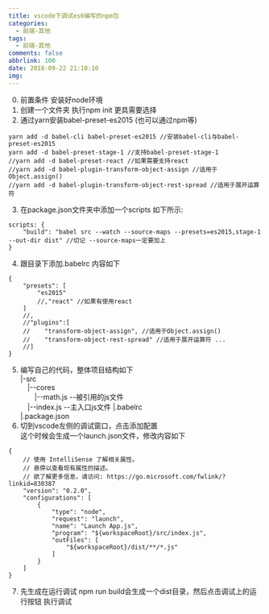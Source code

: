 ```yaml
---
title: vscode下调试es6编写的npm包
categories:
  - 前端-其他
tags:
  - 前端-其他
comments: false
abbrlink: 100
date: 2018-09-22 21:10:10
img:
---
```


0. 前置条件 安装好node环境
1. 创建一个文件夹  执行npm init 更具需要选择
2. 通过yarn安装babel-preset-es2015 (也可以通过npm等)
```
yarn add -d babel-cli babel-preset-es2015 //安装babel-cli与babel-preset-es2015
yarn add -d babel-preset-stage-1 //支持babel-preset-stage-1
//yarn add -d babel-preset-react //如果需要支持react
//yarn add -d babel-plugin-transform-object-assign //适用于Object.assign()
//yarn add -d babel-plugin-transform-object-rest-spread //适用于展开运算符
```
3. 在package.json文件夹中添加一个scripts 如下所示:
```
scripts: {
    "build": "babel src --watch --source-maps --presets=es2015,stage-1 --out-dir dist" //切记 --source-maps一定要加上
}
```
4. 跟目录下添加.babelrc 内容如下
```
{
    "presets": [
        "es2015"
        //,"react" //如果有使用react
    ]
    //,
    //"plugins":[
    //    "transform-object-assign", //适用于Object.assign()
    //    "transform-object-rest-spread" //适用于展开运算符 ...
    //]
}
```
5. 编写自己的代码，整体项目结构如下  
|-src  
&emsp;|--cores  
&emsp;&emsp;|--math.js  --被引用的js文件  
&emsp;|--index.js   --主入口js文件 
|.babelrc  
|.package.json  
6. 切到vscode左侧的调试窗口，点击添加配置  
这个时候会生成一个launch.json文件，修改内容如下
```
{
    // 使用 IntelliSense 了解相关属性。 
    // 悬停以查看现有属性的描述。
    // 欲了解更多信息，请访问: https://go.microsoft.com/fwlink/?linkid=830387
    "version": "0.2.0",
    "configurations": [
        {
            "type": "node",
            "request": "launch",
            "name": "Launch App.js",
            "program": "${workspaceRoot}/src/index.js",
            "outFiles": [
                "${workspaceRoot}/dist/**/*.js"
            ]
        }
    ]
}
```
7. 先生成在运行调试
npm run build会生成一个dist目录，然后点击调试上的运行按钮 执行调试